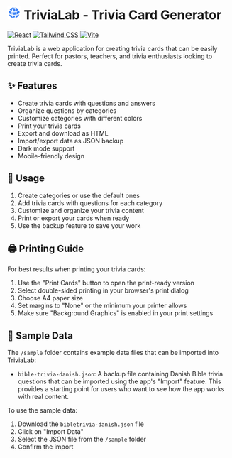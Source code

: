 # <img src="https://raw.githubusercontent.com/lukasjp11/trivialab/main/public/android-chrome-192x192.png" alt="TriviaLab Logo" width="30" height="30"> TriviaLab - Trivia Card Generator
[![React](https://img.shields.io/badge/React-18.0.0-61DAFB?logo=react)](https://reactjs.org/)
[![Tailwind CSS](https://img.shields.io/badge/Tailwind_CSS-3.3.0-38B2AC?logo=tailwind-css)](https://tailwindcss.com/)
[![Vite](https://img.shields.io/badge/Vite-4.4.0-646CFF?logo=vite)](https://vitejs.dev/)

TriviaLab is a web application for creating trivia cards that can be easily printed. Perfect for pastors, teachers, and trivia enthusiasts looking to create trivia cards.

## ✨ Features
- Create trivia cards with questions and answers
- Organize questions by categories
- Customize categories with different colors
- Print your trivia cards
- Export and download as HTML
- Import/export data as JSON backup
- Dark mode support
- Mobile-friendly design

## 📱 Usage
1. Create categories or use the default ones
2. Add trivia cards with questions for each category
3. Customize and organize your trivia content
4. Print or export your cards when ready
5. Use the backup feature to save your work

## 🖨️ Printing Guide
For best results when printing your trivia cards:
1. Use the "Print Cards" button to open the print-ready version
2. Select double-sided printing in your browser's print dialog
3. Choose A4 paper size
4. Set margins to "None" or the minimum your printer allows
5. Make sure "Background Graphics" is enabled in your print settings

## 📁 Sample Data
The `/sample` folder contains example data files that can be imported into TriviaLab:

- `bible-trivia-danish.json`: A backup file containing Danish Bible trivia questions that can be imported using the app's "Import" feature. This provides a starting point for users who want to see how the app works with real content.

To use the sample data:
1. Download the `bibletrivia-danish.json` file
2. Click on "Import Data"
3. Select the JSON file from the `/sample` folder
4. Confirm the import
